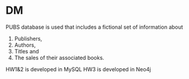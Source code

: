 # DM

PUBS database is used that includes a fictional set of information about
1.	Publishers,
2.	Authors,
3.	Titles and
4.	The sales of their associated books.

HW1&2 is developed in MySQL
HW3 is developed in Neo4j
